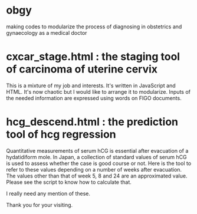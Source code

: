 # obgy
making codes to modularize the process of diagnosing in obstetrics and gynaecology as a medical doctor

# cxcar_stage.html : the staging tool of carcinoma of uterine cervix
This is a mixture of my job and interests.
It's written in JavaScript and HTML. It's now chaotic but I would like to arrange it to modularize.
Inputs of the needed information are expressed using words on FIGO documents.

# hcg_descend.html : the prediction tool of hcg regression
Quantitative measurements of serum hCG is essential after evacuation of a hydatidiform mole.
In Japan, a collection of standard values of serum hCG is used to assess whether the case is good course or not.
Here is the tool to refer to these values depending on a number of weeks after evacuation.
The values other than that of week 5, 8 and 24 are an approximated value. Please see the script to know how to calculate that.

I really need any mention of these.

Thank you for your visiting.
